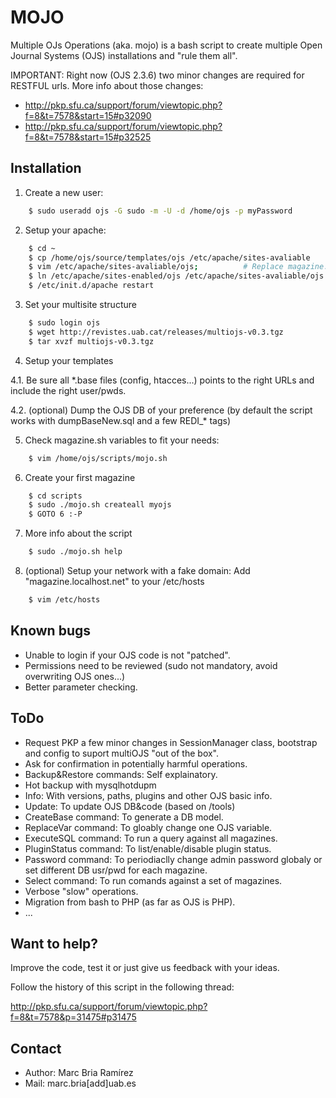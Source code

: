MOJO
====

Multiple OJs Operations (aka. mojo) is a bash script to create multiple Open Journal Systems (OJS) 
installations and "rule them all".

IMPORTANT: Right now (OJS 2.3.6) two minor changes are required for RESTFUL urls. More info about those changes: 
- http://pkp.sfu.ca/support/forum/viewtopic.php?f=8&t=7578&start=15#p32090
- http://pkp.sfu.ca/support/forum/viewtopic.php?f=8&t=7578&start=15#p32525

Installation
------------

1. Create a new user:  
```bash
    $ sudo useradd ojs -G sudo -m -U -d /home/ojs -p myPassword
```

2. Setup your apache:
```bash
    $ cd ~
    $ cp /home/ojs/source/templates/ojs /etc/apache/sites-avaliable
    $ vim /etc/apache/sites-avaliable/ojs;          # Replace magazine.localhost.net with your domain or GOTO 8.
    $ ln /etc/apache/sites-enabled/ojs /etc/apache/sites-avaliable/ojs
    $ /etc/init.d/apache restart  
```

3. Set your multisite structure
```bash
    $ sudo login ojs
    $ wget http://revistes.uab.cat/releases/multiojs-v0.3.tgz
    $ tar xvzf multiojs-v0.3.tgz
```

4. Setup your templates

 4.1. Be sure all *.base files (config, htacces...) points to the right URLs and include the right user/pwds.

 4.2. (optional) Dump the OJS DB of your preference (by default the script works with dumpBaseNew.sql and a few REDI_* tags)

5. Check magazine.sh variables to fit your needs:
```bash
    $ vim /home/ojs/scripts/mojo.sh
```

6. Create your first magazine
```bash
    $ cd scripts
    $ sudo ./mojo.sh createall myojs
    $ GOTO 6 :-P
```

7. More info about the script
```bash
    $ sudo ./mojo.sh help
```

8. (optional) Setup your network with a fake domain: Add "magazine.localhost.net" to your /etc/hosts
```bash
    $ vim /etc/hosts
```

Known bugs
----------

- Unable to login if your OJS code is not "patched".
- Permissions need to be reviewed (sudo not mandatory, avoid overwriting OJS ones...)
- Better parameter checking.

ToDo
----

- Request PKP a few minor changes in SessionManager class, bootstrap and config to suport multiOJS "out of the box".
- Ask for confirmation in potentially harmful operations.
- Backup&Restore commands: Self explainatory.
- Hot backup with mysqlhotdupm
- Info: With versions, paths, plugins and other OJS basic info.
- Update: To update OJS DB&code (based on /tools)
- CreateBase command: To generate a DB model.
- ReplaceVar command: To gloably change one OJS variable.
- ExecuteSQL command: To run a query against all magazines.
- PluginStatus command: To list/enable/disable plugin status.
- Password command: To periodiaclly change admin password globaly or set different DB usr/pwd for each magazine.
- Select command: To run comands against a set of magazines.
- Verbose "slow" operations.
- Migration from bash to PHP (as far as OJS is PHP).
- ...

Want to help?
-------------

Improve the code, test it or just give us feedback with your ideas.

Follow the history of this script in the following thread:

http://pkp.sfu.ca/support/forum/viewtopic.php?f=8&t=7578&p=31475#p31475

Contact
-------

- Author: Marc Bria Ramírez
- Mail: marc.bria[add]uab.es
